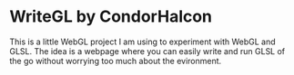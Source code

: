 # WriteGL by CondorHalcon

This is a little WebGL project I am using to experiment with WebGL and GLSL. The idea is a webpage where you can easily write and run GLSL of the go without worrying too much about the evironment.

